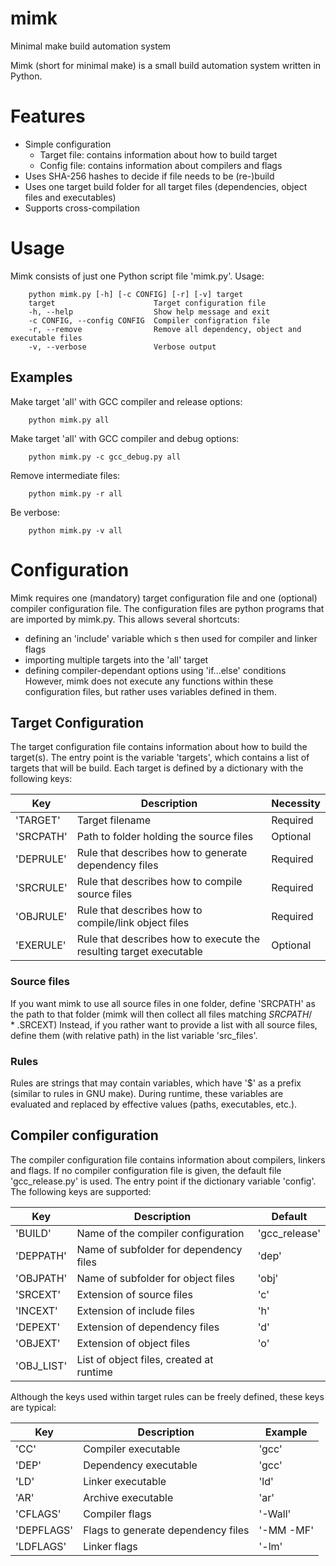 # mimk
Minimal make build automation system

Mimk (short for minimal make) is a small build automation system written in Python.

# Features
* Simple configuration
    * Target file: contains information about how to build target
    * Config file: contains information about compilers and flags
* Uses SHA-256 hashes to decide if file needs to be (re-)build
* Uses one target build folder for all target files (dependencies, object files and executables)
* Supports cross-compilation

# Usage
Mimk consists of just one Python script file 'mimk.py'.
Usage:
```
    python mimk.py [-h] [-c CONFIG] [-r] [-v] target
    target                      Target configuration file
    -h, --help                  Show help message and exit
    -c CONFIG, --config CONFIG  Compiler configration file
    -r, --remove                Remove all dependency, object and executable files
    -v, --verbose               Verbose output
```

## Examples
Make target 'all' with GCC compiler and release options:
```
    python mimk.py all
```
Make target 'all' with GCC compiler and debug options:
```
    python mimk.py -c gcc_debug.py all
```
Remove intermediate files:
```
    python mimk.py -r all
```
Be verbose:
```
    python mimk.py -v all
```

# Configuration
Mimk requires one (mandatory) target configuration file and one (optional) compiler configuration file.
The configuration files are python programs that are imported by mimk.py.
This allows several shortcuts:
* defining an 'include' variable which s then used for compiler and linker flags
* importing multiple targets into the 'all' target
* defining compiler-dependant options using 'if...else' conditions
However, mimk does not execute any functions within these configuration files, but rather uses variables defined in them.

## Target Configuration
The target configuration file contains information about how to build the target(s).
The entry point is the variable 'targets', which contains a list of targets that will be build.
Each target is defined by a dictionary with the following keys:

| Key       | Description                                                        | Necessity |
| --------- | ------------------------------------------------------------------ | --------- |
| 'TARGET'  | Target filename                                                    | Required  |
| 'SRCPATH' | Path to folder holding the source files                            | Optional  |
| 'DEPRULE' | Rule that describes how to generate dependency files               | Required  |
| 'SRCRULE' | Rule that describes how to compile source files                    | Required  |
| 'OBJRULE' | Rule that describes how to compile/link object files               | Required  |
| 'EXERULE' | Rule that describes how to execute the resulting target executable | Optional  |

### Source files
If you want mimk to use all source files in one folder, define 'SRCPATH' as the path to that folder (mimk will then collect all files matching $SRCPATH/*.$SRCEXT)
Instead, if you rather want to provide a list with all source files, define them (with relative path) in the list variable 'src_files'.

### Rules
Rules are strings that may contain variables, which have '$' as a prefix (similar to rules in GNU make).
During runtime, these variables are evaluated and replaced by effective values (paths, executables, etc.).

## Compiler configuration
The compiler configuration file contains information about compilers, linkers and flags.
If no compiler configuration file is given, the default file 'gcc_release.py' is used.
The entry point if the dictionary variable 'config'.
The following keys are supported:

| Key        | Description                              | Default       |
| ---------- | ---------------------------------------- | ------------- |
| 'BUILD'    | Name of the compiler configuration       | 'gcc_release' |
| 'DEPPATH'  | Name of subfolder for dependency files   | 'dep'         |
| 'OBJPATH'  | Name of subfolder for object files       | 'obj'         |
| 'SRCEXT'   | Extension of source files                | 'c'           |
| 'INCEXT'   | Extension of include files               | 'h'           |
| 'DEPEXT'   | Extension of dependency files            | 'd'           |
| 'OBJEXT'   | Extension of object files                | 'o'           |
| 'OBJ_LIST' | List of object files, created at runtime |               |

Although the keys used within target rules can be freely defined, these keys are typical:

| Key        | Description                        | Example   |
| ---------- | ---------------------------------- | --------- |
| 'CC'       | Compiler executable                | 'gcc'     |
| 'DEP'      | Dependency executable              | 'gcc'     |
| 'LD'       | Linker executable                  | 'ld'      |
| 'AR'       | Archive executable                 | 'ar'      |
| 'CFLAGS'   | Compiler flags                     | '-Wall'   |
| 'DEPFLAGS' | Flags to generate dependency files | '-MM -MF' |
| 'LDFLAGS'  | Linker flags                       | '-lm'     |

